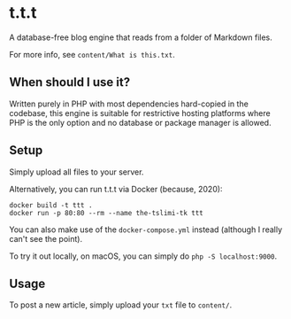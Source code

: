 # t.t.t

A database-free blog engine that reads from a folder of Markdown files.

For more info, see `content/What is this.txt`.

## When should I use it?

Written purely in PHP with most dependencies hard-copied in the codebase, this engine is suitable for restrictive hosting platforms where PHP is the only option and no database or package manager is allowed.

## Setup

Simply upload all files to your server.

Alternatively, you can run t.t.t via Docker (because, 2020):

```shell
docker build -t ttt .
docker run -p 80:80 --rm --name the-tslimi-tk ttt
```

You can also make use of the `docker-compose.yml` instead (although I really can't see the point).

To try it out locally, on macOS, you can simply do `php -S localhost:9000`.

## Usage

To post a new article, simply upload your `txt` file to `content/`.